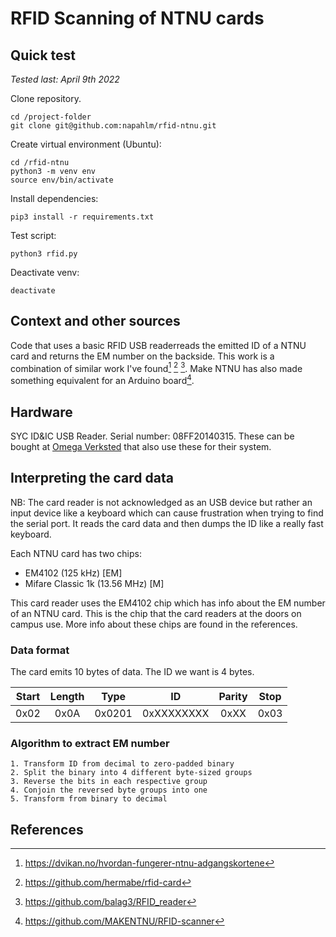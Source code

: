 # RFID Scanning of NTNU cards

## Quick test

*Tested last: April 9th 2022*

Clone repository.

```
cd /project-folder
git clone git@github.com:napahlm/rfid-ntnu.git
```

Create virtual environment (Ubuntu):
```
cd /rfid-ntnu
python3 -m venv env
source env/bin/activate
```

Install dependencies:
```
pip3 install -r requirements.txt
```

Test script:
```
python3 rfid.py
```

Deactivate venv:
```
deactivate
```

## Context and other sources

Code that uses a basic RFID USB readerreads the emitted ID of a NTNU card and returns the EM number on the backside. This work is a combination of similar work I've found[^1] [^2] [^3]. Make NTNU has also made something equivalent for an Arduino board[^4].

## Hardware

SYC ID&IC USB Reader. Serial number: 08FF20140315. These can be bought at [Omega Verksted](https://www.omegav.ntnu.no/) that also use these for their system.

## Interpreting the card data

NB: The card reader is not acknowledged as an USB device but rather an input device like a keyboard which can cause frustration when trying to find the serial port. It reads the card data and then dumps the ID like a really fast keyboard.

Each NTNU card has two chips:

- EM4102 (125 kHz) [EM]
- Mifare Classic 1k (13.56 MHz) [M]

This card reader uses the EM4102 chip which has info about the EM number of an NTNU card. This is the chip that the card readers at the doors on campus use. More info about these chips are found in the references.

### Data format

The card emits 10 bytes of data. The ID we want is 4 bytes.

| Start | Length  | Type    | ID         | Parity | Stop   |
| :---: | :-----: | :-----: | :--------: | :----: | :----: |
|  0x02 |    0x0A |  0x0201 | 0xXXXXXXXX |   0xXX |   0x03 |

### Algorithm to extract EM number

```
1. Transform ID from decimal to zero-padded binary
2. Split the binary into 4 different byte-sized groups
3. Reverse the bits in each respective group
4. Conjoin the reversed byte groups into one
5. Transform from binary to decimal
```


## References

[^1]: https://dvikan.no/hvordan-fungerer-ntnu-adgangskortene
[^2]: https://github.com/hermabe/rfid-card
[^3]: https://github.com/balag3/RFID_reader
[^4]: https://github.com/MAKENTNU/RFID-scanner
